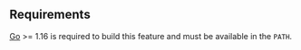 ## Requirements

[Go](https://go.dev/) >= 1.16 is required to build this feature and must be available in the `PATH`.

